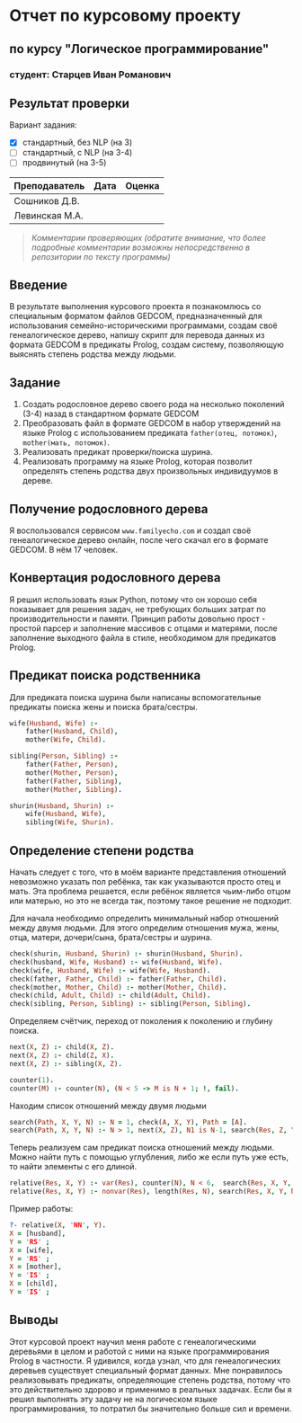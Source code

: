 # Отчет по курсовому проекту
## по курсу "Логическое программирование"

### студент: Старцев Иван Романович

## Результат проверки

Вариант задания:

 - [x] стандартный, без NLP (на 3)
 - [ ] стандартный, с NLP (на 3-4)
 - [ ] продвинутый (на 3-5)
 
| Преподаватель     | Дата         |  Оценка       |
|-------------------|--------------|---------------|
| Сошников Д.В. |              |               |
| Левинская М.А.|              |               |

> *Комментарии проверяющих (обратите внимание, что более подробные комментарии возможны непосредственно в репозитории по тексту программы)*

## Введение

В результате выполнения курсового проекта я познакомлюсь со специальным форматом файлов GEDCOM, предназначенный для использования семейно-историческими программами, создам своё генеалогическое дерево, напишу скрипт для перевода данных из формата GEDCOM в предикаты Prolog, создам систему, позволяющую выяснять степень родства между людьми.

## Задание

1. Создать родословное дерево своего рода на несколько поколений (3-4) назад в стандартном формате GEDCOM
2. Преобразовать файл в формате GEDCOM в набор утверждений на языке Prolog с использованием предиката `father(отец, потомок)`, `mother(мать, потомок)`.
3. Реализовать предикат проверки/поиска шурина.
4. Реализовать программу на языке Prolog, которая позволит определять степень родства двух произвольных индивидуумов в дереве.

## Получение родословного дерева

Я воспользовался сервисом `www.familyecho.com` и создал своё генеалогическое дерево онлайн, после чего скачал его в формате GEDCOM. В нём 17 человек.

## Конвертация родословного дерева

Я решил использовать язык Python, потому что он хорошо себя показывает для решения задач, не требующих больших затрат по производительности и памяти. Принцип работы довольно прост - простой парсер и заполнение массивов с отцами и матерями, после заполнение выходного файла в стиле, необходимом для предикатов Prolog.

## Предикат поиска родственника

Для предиката поиска шурина были написаны вспомогательные предикаты поиска жены и поиска брата/сестры.

```prolog
wife(Husband, Wife) :-
    father(Husband, Child),
    mother(Wife, Child).

sibling(Person, Sibling) :-
    father(Father, Person),
    mother(Mother, Person),
    father(Father, Sibling),
    mother(Mother, Sibling).

shurin(Husband, Shurin) :-
    wife(Husband, Wife),
    sibling(Wife, Shurin).
```

## Определение степени родства

Начать следует с того, что в моём варианте представления отношений невозможно указать пол ребёнка, так как указываются просто отец и мать. Эта проблема решается, если ребёнок является чьим-либо отцом или матерью, но это не всегда так, поэтому такое решение не подходит.

Для начала необходимо определить минимальный набор отношений между двумя людьми. Для этого определим отношения мужа, жены, отца, матери, дочери/сына, брата/сестры и шурина.

```prolog
check(shurin, Husband, Shurin) :- shurin(Husband, Shurin).
check(husband, Wife, Husband) :- wife(Husband, Wife).
check(wife, Husband, Wife) :- wife(Wife, Husband).
check(father, Father, Child) :- father(Father, Child).
check(mother, Mother, Child) :- mother(Mother, Child).
check(child, Adult, Child) :- child(Adult, Child).
check(sibling, Person, Sibling) :- sibling(Person, Sibling).
```

Определяем счётчик, переход от поколения к поколению и глубину поиска.

```prolog
next(X, Z) :- child(X, Z).
next(X, Z) :- child(Z, X).
next(X, Z) :- sibling(X, Z).

counter(1).
counter(M) :- counter(N), (N < 5 -> M is N + 1; !, fail).
```

Находим список отношений между двумя людьми

```prolog
search(Path, X, Y, N) :- N = 1, check(A, X, Y), Path = [A].
search(Path, X, Y, N) :- N > 1, next(X, Z), N1 is N-1, search(Res, Z, Y, N1), check(B, X, Z), append([B], Res, Path).
```

Теперь реализуем сам предикат поиска отношений между людьми. Можно найти путь с помощью углубления, либо же если путь уже есть, то найти элементы с его длиной.

```prolog
relative(Res, X, Y) :- var(Res), counter(N), N < 6,  search(Res, X, Y, N), Y \= X.
relative(Res, X, Y) :- nonvar(Res), length(Res, N), search(Res, X, Y, N), Y \= X.
```

Пример работы:

```prolog
?- relative(X, 'NN', Y).
X = [husband],
Y = 'RS' ;
X = [wife],
Y = 'RS' ;
X = [mother],
Y = 'IS' ;
X = [child],
Y = 'IS' ;
```

## Выводы

Этот курсовой проект научил меня работе с генеалогическими деревьями в целом и работой с ними на языке программирования Prolog в частности. Я удивился, когда узнал, что для генеалогических деревьев существует специальный формат данных. Мне понравилось реализовывать предикаты, определяющие степень родства, потому что это действительно здорово и применимо в реальных задачах. Если бы я решил выполнять эту задачу не на логическом языке программирования, то потратил бы значительно больше сил и времени.
